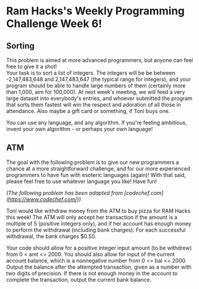# Ram Hacks's Weekly Programming Challenge Week 6!

## Sorting
This problem is aimed at more advanced programmers, but anyone can feel free to give it a shot!    
Your task is to sort a list of integers. The integers will be be between -2,147,483,648 and 2,147,483,647 (the typical range for integers), and your program should be able to handle large numbers of them (certainly more than 1,000, aim for 100,000). At next week's meeting, we will feed a very large dataset into everybody's entries, and whoever submitted the program that sorts them fastest will win the respect and adoration of all those in attendance. Also maybe a gift card or something, if Toni buys one.     

You can use any language, and any algorithm. If you're feeling ambitious, invent your own algorithm - or perhaps your own language!

## ATM 
The goal with the following problem is to give our new programmers a chance at a more straightforward challenge, and for our more experienced programmers to have fun with esoteric languages (again)! With that said, please feel free to use whatever language you like! Have fun!

_(The following problem has been adapted from [codechef.com] (https://www.codechef.com/))_

Toni would like withdraw money from the ATM to buy pizza for RAM Hacks this week! The ATM will only accept her transaction if the amount is a multiple of 5 (positive integers only), and if her account has enough money to perform the withdrawal (including bank charges). For each successful withdrawal, the bank charges $0.50.    

Your code should allow for a positive integer input amount (to be withdrew) from 0 < amt <= 2000. You should also allow for input of the current account balance, which is a nonnegative number from 0 <= bal <= 2000.    
Output the balance after the attempted transaction, given as a number with two digits of precision.  If there is not enough money in the account to complete the transaction, output the current bank balance.


